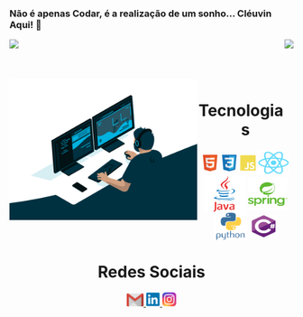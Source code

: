 ### Não é apenas Codar, é a realização de um sonho... Cléuvin Aqui! 👋

<div>
  
  <img  height="130em" src="https://github-readme-stats.vercel.app/api?username=Cleuvin-dev&show_icons=true&theme=transparent&include_all_commits=true&count_private=true"/>
  <img align="right" height="110em" src="https://github-readme-stats.vercel.app/api/top-langs/?username=Cleuvin-dev&layout=compact&langs_count=16&theme=transparent"/>
</div>
<br>


<br>

<div  align="center"> 
  <div style="display: inline_block"><br>
    <img align="left" height="250" alt="coding-time" src="code.gif">
    <h1 align="center">Tecnologias</h1>
    <img align="center" height="30" width="30" alt="html-icon" src="https://raw.githubusercontent.com/devicons/devicon/master/icons/html5/html5-original.svg">
    <img align="center" height="30" width="30" alt="css-icon" src="https://raw.githubusercontent.com/devicons/devicon/master/icons/css3/css3-original.svg">
    <img align="center" height="28" width="28" alt="js-icon"  src="https://raw.githubusercontent.com/devicons/devicon/master/icons/javascript/javascript-plain.svg">
    <img align="center" height="45" width="55" alt="react-icon" src="https://raw.githubusercontent.com/devicons/devicon/master/icons/react/react-original.svg">
    <img align="center" height="65" width="75" alt="Java-icon" src="https://github.com/devicons/devicon/blob/master/icons/java/java-original-wordmark.svg">
    <img align="center" height="60" width="70" alt="Java-icon" src="https://github.com/devicons/devicon/blob/master/icons/spring/spring-original-wordmark.svg">
    <img align="center" height="50" width="60" alt="Java-icon" src="https://github.com/devicons/devicon/blob/master/icons/python/python-original-wordmark.svg">
    <img align="center" height="40" width="50" alt="Csharp-icon" src="https://github.com/devicons/devicon/blob/master/icons/csharp/csharp-original.svg">
   <!-- <img align="center" height="50" width="60" alt="Csharp-icon" src="https://github.com/devicons/devicon/blob/master/icons/dotnetcore/dotnetcore-original.svg"> --> 
   <!-- <img align="center" height="50" width="60" alt="Java-icon" src="https://github.com/devicons/devicon/blob/master/icons/django/django-plain-wordmark.svg">  -->  
   </div>
   
<div>
     <h1 align="center">Redes Sociais</h1>
    <a href = "mailto: cleuvin.dev@gmail.com">
      <img width="30" src="gmail.svg">
    </a>
    <a href = "https://www.linkedin.com/in/cleuvin/">
      <img width="25" src="https://github.com/devicons/devicon/blob/master/icons/linkedin/linkedin-original.svg">
    </a>
     <a href = "https://www.instagram.com/cleuvin7/">
      <img width="25" src="instagram.png">
    </a>
</div>
    
